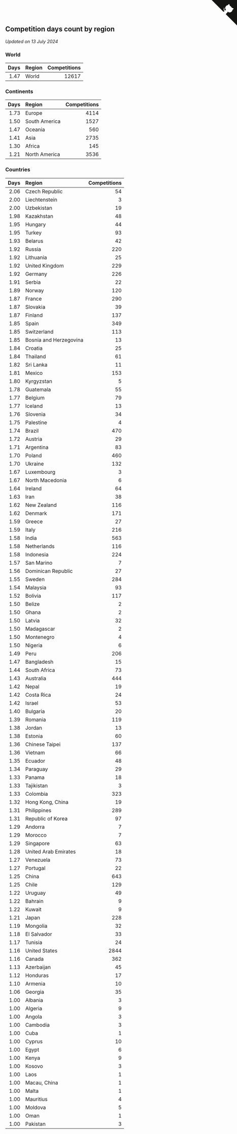 ## Competition days count by region

*Updated on 13 July 2024*


### World

| Days | Region | Competitions |
| ---: | :--- | ---: |
| 1.47 | World | 12617 |

### Continents

| Days | Region | Competitions |
| ---: | :--- | ---: |
| 1.73 | Europe | 4114 |
| 1.50 | South America | 1527 |
| 1.47 | Oceania | 560 |
| 1.41 | Asia | 2735 |
| 1.30 | Africa | 145 |
| 1.21 | North America | 3536 |

### Countries

| Days | Region | Competitions |
| ---: | :--- | ---: |
| 2.06 | Czech Republic | 54 |
| 2.00 | Liechtenstein | 3 |
| 2.00 | Uzbekistan | 19 |
| 1.98 | Kazakhstan | 48 |
| 1.95 | Hungary | 44 |
| 1.95 | Turkey | 93 |
| 1.93 | Belarus | 42 |
| 1.92 | Russia | 220 |
| 1.92 | Lithuania | 25 |
| 1.92 | United Kingdom | 229 |
| 1.92 | Germany | 226 |
| 1.91 | Serbia | 22 |
| 1.89 | Norway | 120 |
| 1.87 | France | 290 |
| 1.87 | Slovakia | 39 |
| 1.87 | Finland | 137 |
| 1.85 | Spain | 349 |
| 1.85 | Switzerland | 113 |
| 1.85 | Bosnia and Herzegovina | 13 |
| 1.84 | Croatia | 25 |
| 1.84 | Thailand | 61 |
| 1.82 | Sri Lanka | 11 |
| 1.81 | Mexico | 153 |
| 1.80 | Kyrgyzstan | 5 |
| 1.78 | Guatemala | 55 |
| 1.77 | Belgium | 79 |
| 1.77 | Iceland | 13 |
| 1.76 | Slovenia | 34 |
| 1.75 | Palestine | 4 |
| 1.74 | Brazil | 470 |
| 1.72 | Austria | 29 |
| 1.71 | Argentina | 83 |
| 1.70 | Poland | 460 |
| 1.70 | Ukraine | 132 |
| 1.67 | Luxembourg | 3 |
| 1.67 | North Macedonia | 6 |
| 1.64 | Ireland | 64 |
| 1.63 | Iran | 38 |
| 1.62 | New Zealand | 116 |
| 1.62 | Denmark | 171 |
| 1.59 | Greece | 27 |
| 1.59 | Italy | 216 |
| 1.58 | India | 563 |
| 1.58 | Netherlands | 116 |
| 1.58 | Indonesia | 224 |
| 1.57 | San Marino | 7 |
| 1.56 | Dominican Republic | 27 |
| 1.55 | Sweden | 284 |
| 1.54 | Malaysia | 93 |
| 1.52 | Bolivia | 117 |
| 1.50 | Belize | 2 |
| 1.50 | Ghana | 2 |
| 1.50 | Latvia | 32 |
| 1.50 | Madagascar | 2 |
| 1.50 | Montenegro | 4 |
| 1.50 | Nigeria | 6 |
| 1.49 | Peru | 206 |
| 1.47 | Bangladesh | 15 |
| 1.44 | South Africa | 73 |
| 1.43 | Australia | 444 |
| 1.42 | Nepal | 19 |
| 1.42 | Costa Rica | 24 |
| 1.42 | Israel | 53 |
| 1.40 | Bulgaria | 20 |
| 1.39 | Romania | 119 |
| 1.38 | Jordan | 13 |
| 1.38 | Estonia | 60 |
| 1.36 | Chinese Taipei | 137 |
| 1.36 | Vietnam | 66 |
| 1.35 | Ecuador | 48 |
| 1.34 | Paraguay | 29 |
| 1.33 | Panama | 18 |
| 1.33 | Tajikistan | 3 |
| 1.33 | Colombia | 323 |
| 1.32 | Hong Kong, China | 19 |
| 1.31 | Philippines | 289 |
| 1.31 | Republic of Korea | 97 |
| 1.29 | Andorra | 7 |
| 1.29 | Morocco | 7 |
| 1.29 | Singapore | 63 |
| 1.28 | United Arab Emirates | 18 |
| 1.27 | Venezuela | 73 |
| 1.27 | Portugal | 22 |
| 1.25 | China | 643 |
| 1.25 | Chile | 129 |
| 1.22 | Uruguay | 49 |
| 1.22 | Bahrain | 9 |
| 1.22 | Kuwait | 9 |
| 1.21 | Japan | 228 |
| 1.19 | Mongolia | 32 |
| 1.18 | El Salvador | 33 |
| 1.17 | Tunisia | 24 |
| 1.16 | United States | 2844 |
| 1.16 | Canada | 362 |
| 1.13 | Azerbaijan | 45 |
| 1.12 | Honduras | 17 |
| 1.10 | Armenia | 10 |
| 1.06 | Georgia | 35 |
| 1.00 | Albania | 3 |
| 1.00 | Algeria | 9 |
| 1.00 | Angola | 3 |
| 1.00 | Cambodia | 3 |
| 1.00 | Cuba | 1 |
| 1.00 | Cyprus | 10 |
| 1.00 | Egypt | 6 |
| 1.00 | Kenya | 9 |
| 1.00 | Kosovo | 3 |
| 1.00 | Laos | 1 |
| 1.00 | Macau, China | 1 |
| 1.00 | Malta | 1 |
| 1.00 | Mauritius | 4 |
| 1.00 | Moldova | 5 |
| 1.00 | Oman | 1 |
| 1.00 | Pakistan | 3 |


<a href="https://github.com/jonatanklosko/wca_statistics" class="github-corner" aria-label="View source on Github"><svg width="80" height="80" viewBox="0 0 250 250" style="fill:#151513; color:#fff; position: absolute; top: 0; border: 0; right: 0;" aria-hidden="true"><path d="M0,0 L115,115 L130,115 L142,142 L250,250 L250,0 Z"></path><path d="M128.3,109.0 C113.8,99.7 119.0,89.6 119.0,89.6 C122.0,82.7 120.5,78.6 120.5,78.6 C119.2,72.0 123.4,76.3 123.4,76.3 C127.3,80.9 125.5,87.3 125.5,87.3 C122.9,97.6 130.6,101.9 134.4,103.2" fill="currentColor" style="transform-origin: 130px 106px;" class="octo-arm"></path><path d="M115.0,115.0 C114.9,115.1 118.7,116.5 119.8,115.4 L133.7,101.6 C136.9,99.2 139.9,98.4 142.2,98.6 C133.8,88.0 127.5,74.4 143.8,58.0 C148.5,53.4 154.0,51.2 159.7,51.0 C160.3,49.4 163.2,43.6 171.4,40.1 C171.4,40.1 176.1,42.5 178.8,56.2 C183.1,58.6 187.2,61.8 190.9,65.4 C194.5,69.0 197.7,73.2 200.1,77.6 C213.8,80.2 216.3,84.9 216.3,84.9 C212.7,93.1 206.9,96.0 205.4,96.6 C205.1,102.4 203.0,107.8 198.3,112.5 C181.9,128.9 168.3,122.5 157.7,114.1 C157.9,116.9 156.7,120.9 152.7,124.9 L141.0,136.5 C139.8,137.7 141.6,141.9 141.8,141.8 Z" fill="currentColor" class="octo-body"></path></svg></a><style>.github-corner:hover .octo-arm{animation:octocat-wave 560ms ease-in-out}@keyframes octocat-wave{0%,100%{transform:rotate(0)}20%,60%{transform:rotate(-25deg)}40%,80%{transform:rotate(10deg)}}@media (max-width:500px){.github-corner:hover .octo-arm{animation:none}.github-corner .octo-arm{animation:octocat-wave 560ms ease-in-out}}</style>
